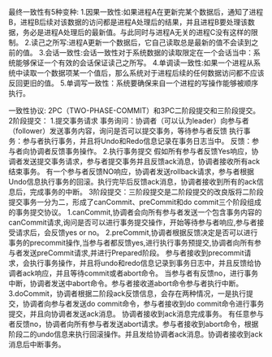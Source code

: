 最终一致性有5种变种:
1.因果一致性:如果进程A在更新完某个数据后，通知了进程B，进程B后续对该数据的访问都是进程A处理后的结果，并且进程B要处理该数据，务必是进程A处理后的最新值。与此同时与进程A无关的进程C没有这样的限制。
2.读己之所写:进程A更新一个数据后，它自己读取总是最新的值不会读到之前的值。
3.会话一致性:会话一致性对于系统数据的读取限定在一个会话当中：系统能够保证一个有效的会话保证读己之所写。
4.单调读一致性:如果一个进程从系统中读取一个数据项某一个值后，那么系统对于进程后续的任何数据访问都不应该反回更旧的值。
5.单调写一致性：系统要确保来自一个进程的写操作能够被顺序执行。

一致性协议:
2PC（TWO-PHASE-COMMIT）和3PC二阶段提交和三阶段提交。
	2阶段提交：
		1.提交事务请求
			事务询问：协调者（可以认为leader）向参与者（follower）发送事务内容，询问是否可以提交事务，等待参与者反馈
			执行事务：参与者执行事务，并且将Undo和Redo信息记录在事务日志当中。
			反馈：参与者向协调者反馈事务操作。
		2.执行事务提交
		假如所有参与者反馈Yes响应，协调者发送提交事务请求，参与者提交事务并且反馈ack消息，协调者接收所有ack结束事务。
		有一个参与者反馈NO响应，协调者发送rollback请求，参与者根据Undo信息执行事务的回滚。执行完毕后反馈ack消息，协调者接收到所有的ack信息后，完成事务的中断。
	3阶段提交：三阶段提交是二阶段提交的改良版将二阶段提交事务一分为二，形成了canCommit、preCommit和do commit三个阶段组成的事务提交协议。
		1.canCommit,协调者会向所有参与者发送一个包含事务内容的canCommit请求,询问是否可以进行事务提交操作，开始等待参与者响应,参与者接受请求后，会反馈yes or no。
    2.preCommit,协调者根据反馈决定是否可以进行事务的precommit操作,当参与者都反馈yes,进行执行事务预提交,协调者向所有参与者发送preCommit请求,并进行Prepared阶段。
      参与者接收到precommit请求，会执行事务操作，并且将undo和redo信息记录到事务日志中，并且反馈给协调者ack响应，并且等待commit或者abort命令。
      当参与者有反馈no，进行事务中断，协调者发送中abort命令。参与者接收道abort命令参与者执行中断。
    3.doCommit，协调者根据二阶段ack反馈信息，会存在两种情况，一是执行提交，协调者向参与者发送do commit命令，参与者接收到do commit命令进行事务提交，并且向协调者发送ack消息。  协调者接收到ack消息完成事务。
      有任意参与者反馈no，协调者向所有参与者发送abort请求。参与者接收到abort命令，根据阶段二的undo信息来执行回滚操作。并且发给协调者ack消息。协调者接收到ack消息后中断事务。
      
